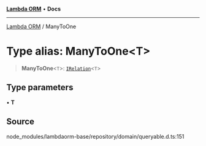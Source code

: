 [**Lambda ORM**](../README.md) • **Docs**

***

[Lambda ORM](../README.md) / ManyToOne

# Type alias: ManyToOne\<T\>

> **ManyToOne**\<`T`\>: [`IRelation`](../interfaces/IRelation.md)\<`T`\>

## Type parameters

• **T**

## Source

node\_modules/lambdaorm-base/repository/domain/queryable.d.ts:151
